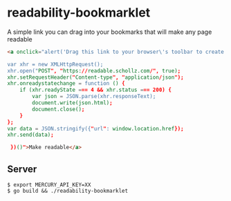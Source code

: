# readability-bookmarklet
A simple link you can drag into your bookmarks that will make any page readable


```html
<a onclick="alert('Drag this link to your browser\'s toolbar to create the bookmarklet.'); return false;" href="javascript: (function () {

var xhr = new XMLHttpRequest();
xhr.open("POST", "https://readable.schollz.com/", true);
xhr.setRequestHeader("Content-type", "application/json");
xhr.onreadystatechange = function () {
    if (xhr.readyState === 4 && xhr.status === 200) {
        var json = JSON.parse(xhr.responseText);
        document.write(json.html);
        document.close();
    }
};
var data = JSON.stringify({"url": window.location.href});
xhr.send(data);

 })()">Make readable</a>
```


## Server

```
$ export MERCURY_API_KEY=XX
$ go build && ./readability-bookmarklet
```